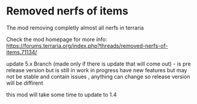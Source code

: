 # Removed nerfs of items
The mod removing completly almost all nerfs in terraria

Check the mod homepage for more info: https://forums.terraria.org/index.php?threads/removed-nerfs-of-items.71134/

update 5.x Branch (made only if there is update that will come out) - is pre release version but is still in work in progress 
have new features but may not be stable and contain issues , anything can change so release version will be diffirent


this mod will take some time to update to 1.4
